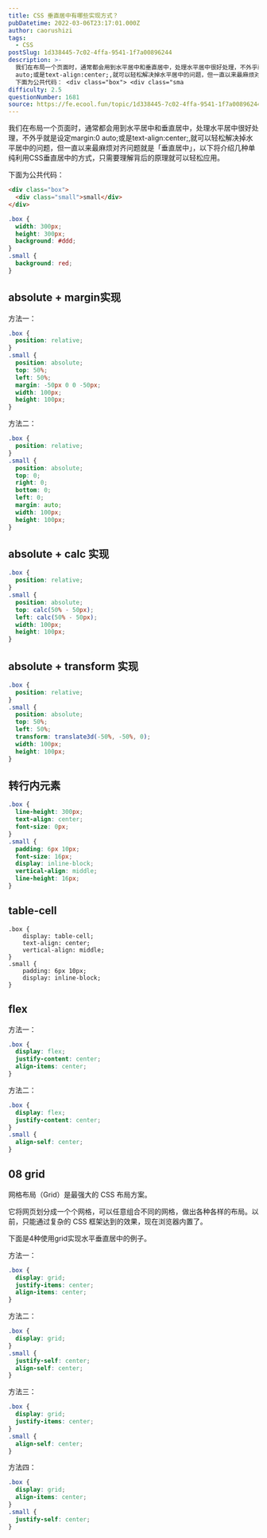 ```yaml
---
title: CSS 垂直居中有哪些实现方式？
pubDatetime: 2022-03-06T23:17:01.000Z
author: caorushizi
tags:
  - CSS
postSlug: 1d338445-7c02-4ffa-9541-1f7a00896244
description: >-
  我们在布局一个页面时，通常都会用到水平居中和垂直居中，处理水平居中很好处理，不外乎就是设定margin:0
  auto;或是text-align:center;,就可以轻松解决掉水平居中的问题，但一直以来最麻烦对齐问题就是「垂直居中」，以下将介绍几种单纯利用CSS垂直居中的方式，只需要理解背后的原理就可以轻松应用。
  下面为公共代码： <div class="box"> <div class="sma
difficulty: 2.5
questionNumber: 1681
source: https://fe.ecool.fun/topic/1d338445-7c02-4ffa-9541-1f7a00896244
---
```


我们在布局一个页面时，通常都会用到水平居中和垂直居中，处理水平居中很好处理，不外乎就是设定margin:0 auto;或是text-align:center;,就可以轻松解决掉水平居中的问题，但一直以来最麻烦对齐问题就是「垂直居中」，以下将介绍几种单纯利用CSS垂直居中的方式，只需要理解背后的原理就可以轻松应用。

下面为公共代码：

```html
<div class="box">
  <div class="small">small</div>
</div>
```

```css
.box {
  width: 300px;
  height: 300px;
  background: #ddd;
}
.small {
  background: red;
}
```

## absolute + margin实现

方法一：

```css
.box {
  position: relative;
}
.small {
  position: absolute;
  top: 50%;
  left: 50%;
  margin: -50px 0 0 -50px;
  width: 100px;
  height: 100px;
}
```

方法二：

```css
.box {
  position: relative;
}
.small {
  position: absolute;
  top: 0;
  right: 0;
  bottom: 0;
  left: 0;
  margin: auto;
  width: 100px;
  height: 100px;
}
```

## absolute + calc 实现

```css
.box {
  position: relative;
}
.small {
  position: absolute;
  top: calc(50% - 50px);
  left: calc(50% - 50px);
  width: 100px;
  height: 100px;
}
```

## absolute + transform 实现

```css
.box {
  position: relative;
}
.small {
  position: absolute;
  top: 50%;
  left: 50%;
  transform: translate3d(-50%, -50%, 0);
  width: 100px;
  height: 100px;
}
```

## 转行内元素

```css
.box {
  line-height: 300px;
  text-align: center;
  font-size: 0px;
}
.small {
  padding: 6px 10px;
  font-size: 16px;
  display: inline-block;
  vertical-align: middle;
  line-height: 16px;
}
```

## table-cell

```
.box {
    display: table-cell;
    text-align: center;
    vertical-align: middle;
}
.small {
    padding: 6px 10px;
    display: inline-block;
}
```

## flex

方法一：

```css
.box {
  display: flex;
  justify-content: center;
  align-items: center;
}
```

方法二：

```css
.box {
  display: flex;
  justify-content: center;
}
.small {
  align-self: center;
}
```

## 08 grid

网格布局（Grid）是最强大的 CSS 布局方案。

它将网页划分成一个个网格，可以任意组合不同的网格，做出各种各样的布局。以前，只能通过复杂的 CSS 框架达到的效果，现在浏览器内置了。

下面是4种使用grid实现水平垂直居中的例子。

方法一：

```css
.box {
  display: grid;
  justify-items: center;
  align-items: center;
}
```

方法二：

```css
.box {
  display: grid;
}
.small {
  justify-self: center;
  align-self: center;
}
```

方法三：

```css
.box {
  display: grid;
  justify-items: center;
}
.small {
  align-self: center;
}
```

方法四：

```css
.box {
  display: grid;
  align-items: center;
}
.small {
  justify-self: center;
}
```
